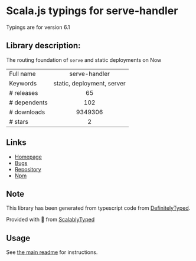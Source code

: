 
# Scala.js typings for serve-handler

Typings are for version 6.1

## Library description:
The routing foundation of `serve` and static deployments on Now

|                    |                 |
| ------------------ | :-------------: |
| Full name          | serve-handler |
| Keywords           | static, deployment, server |
| # releases         | 65 |
| # dependents       | 102 |
| # downloads        | 9349306 |
| # stars            | 2 |

## Links
- [Homepage](https://github.com/zeit/serve-handler#readme)
- [Bugs](https://github.com/zeit/serve-handler/issues)
- [Repository](https://github.com/zeit/serve-handler)
- [Npm](https://www.npmjs.com/package/serve-handler)
    


## Note
This library has been generated from typescript code from [DefinitelyTyped](https://definitelytyped.org).

Provided with :purple_heart: from [ScalablyTyped](https://github.com/oyvindberg/ScalablyTyped)

## Usage
See [the main readme](../../readme.md) for instructions.


